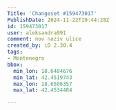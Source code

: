 ```yaml
---
Title: 'Changeset #159473017'
PublishDate: 2024-11-22T19:44:28Z
id: 159473017
user: aleksandra991
comment: nov naziv ulice
created_by: iD 2.30.4
tags:
- Montenegro
bbox:
  min_lon: 18.6484676
  min_lat: 42.4519743
  max_lon: 18.6506357
  max_lat: 42.4534484

---
```

